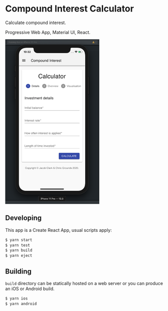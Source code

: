 # Compound Interest Calculator 

Calculate compound interest. 

Progressive Web App, Material UI, React.

<img src="./docs/images/ios.png" width="300px" />

## Developing

This app is a Create React App, usual scripts apply:

```javascript
$ yarn start
$ yarn test
$ yarn build
$ yarn eject
```

## Building

`build` directory can be statically hosted on a web server or you can produce an iOS or Android build.

```javascript
$ yarn ios
$ yarn android
```